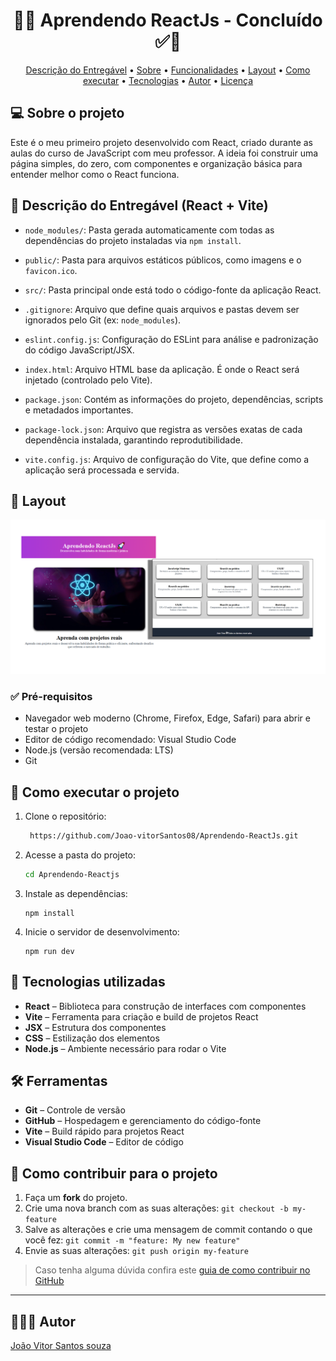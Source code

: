 <h1 align="center"> 
	  🚀✅ Aprendendo ReactJs - Concluído ✅🚀
</h1>

<p align="center">
 <a href="#-Descrição-do-entregável">Descrição do Entregável</a> •
 <a href="#-sobre-o-projeto">Sobre</a> •
 <a href="#-funcionalidades">Funcionalidades</a> •
 <a href="#-layout">Layout</a> • 
 <a href="#-como-executar-o-projeto">Como executar</a> • 
 <a href="#-tecnologias">Tecnologias</a> • 
 <a href="#-autor">Autor</a> • 
 <a href="#user-content--licença">Licença</a>
</p>

## 💻 Sobre o projeto
Este é o meu primeiro projeto desenvolvido com React, criado durante as aulas do curso de JavaScript com meu professor. A ideia foi construir uma página simples, do zero, com componentes e organização básica para entender melhor como o React funciona.

## 📄 Descrição do Entregável (React + Vite)

- `node_modules/`: Pasta gerada automaticamente com todas as dependências do projeto instaladas via `npm install`.

- `public/`: Pasta para arquivos estáticos públicos, como imagens e o `favicon.ico`.

- `src/`: Pasta principal onde está todo o código-fonte da aplicação React.
  
- `.gitignore`: Arquivo que define quais arquivos e pastas devem ser ignorados pelo Git (ex: `node_modules`).

- `eslint.config.js`: Configuração do ESLint para análise e padronização do código JavaScript/JSX.

- `index.html`: Arquivo HTML base da aplicação. É onde o React será injetado (controlado pelo Vite).

- `package.json`: Contém as informações do projeto, dependências, scripts e metadados importantes.

- `package-lock.json`: Arquivo que registra as versões exatas de cada dependência instalada, garantindo reprodutibilidade.

- `vite.config.js`: Arquivo de configuração do Vite, que define como a aplicação será processada e servida.

  
## 🎨 Layout

![Mobile3](Thumbnail-React.png)

 ### ✅ Pré-requisitos
  
 - Navegador web moderno (Chrome, Firefox, Edge, Safari) para abrir e testar o projeto  
 - Editor de código recomendado: Visual Studio Code
 - Node.js (versão recomendada: LTS)
 -  Git
   
## 🚀 Como executar o projeto

1. Clone o repositório:
   ```bash
  	https://github.com/Joao-vitorSantos08/Aprendendo-ReactJs.git
   
2. Acesse a pasta do projeto:
   
   ```bash
   cd Aprendendo-Reactjs

3. Instale as dependências:
   ```
   npm install

4. Inicie o servidor de desenvolvimento:
   ```
   npm run dev

## 🚀 Tecnologias utilizadas

- **React** – Biblioteca para construção de interfaces com componentes
- **Vite** – Ferramenta para criação e build de projetos React
- **JSX** – Estrutura dos componentes
- **CSS** – Estilização dos elementos
- **Node.js** – Ambiente necessário para rodar o Vite

## 🛠️ Ferramentas
- **Git** – Controle de versão
- **GitHub** – Hospedagem e gerenciamento do código-fonte
- **Vite** – Build rápido para projetos React
- **Visual Studio Code** – Editor de código

## 💪 Como contribuir para o projeto

1. Faça um **fork** do projeto.
2. Crie uma nova branch com as suas alterações: `git checkout -b my-feature`
3. Salve as alterações e crie uma mensagem de commit contando o que você fez: `git commit -m "feature: My new feature"`
4. Envie as suas alterações: `git push origin my-feature`
> Caso tenha alguma dúvida confira este [guia de como contribuir no GitHub](./CONTRIBUTING.md)

---

## 👨🏽‍💻 Autor

<a href="https://www.linkedin.com/in/jo%C3%A3o-vitor-santos-souza-844306360/">
João Vitor Santos souza</a>
 <br />
 


